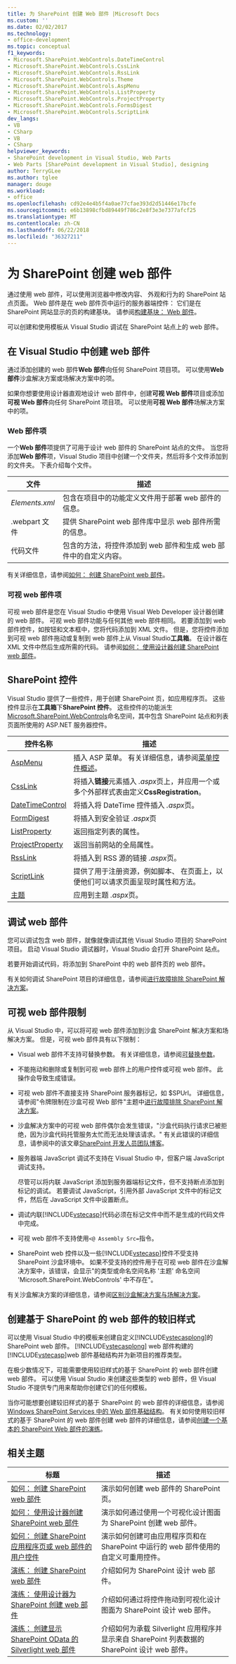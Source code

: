 ```yaml
---
title: 为 SharePoint 创建 Web 部件 |Microsoft Docs
ms.custom: ''
ms.date: 02/02/2017
ms.technology:
- office-development
ms.topic: conceptual
f1_keywords:
- Microsoft.SharePoint.WebControls.DateTimeControl
- Microsoft.SharePoint.WebControls.CssLink
- Microsoft.SharePoint.WebControls.RssLink
- Microsoft.SharePoint.WebControls.Theme
- Microsoft.SharePoint.WebControls.AspMenu
- Microsoft.SharePoint.WebControls.ListProperty
- Microsoft.SharePoint.WebControls.ProjectProperty
- Microsoft.SharePoint.WebControls.FormsDigest
- Microsoft.SharePoint.WebControls.ScriptLink
dev_langs:
- VB
- CSharp
- VB
- CSharp
helpviewer_keywords:
- SharePoint development in Visual Studio, Web Parts
- Web Parts [SharePoint development in Visual Studio], designing
author: TerryGLee
ms.author: tglee
manager: douge
ms.workload:
- office
ms.openlocfilehash: cd92e4e4b5f4a0ae77cfae393d2d51446e17bcfe
ms.sourcegitcommit: e6b13898cfbd89449f786c2e8f3e3e7377afcf25
ms.translationtype: MT
ms.contentlocale: zh-CN
ms.lasthandoff: 06/22/2018
ms.locfileid: "36327211"
---
```

# <a name="create-web-parts-for-sharepoint"></a>为 SharePoint 创建 web 部件
  通过使用 web 部件，可以使用浏览器中修改内容、 外观和行为的 SharePoint 站点页面。 Web 部件是在 web 部件页中运行的服务器端控件： 它们是在 SharePoint 网站显示的页的构建基块。 请参阅[构建基块： Web 部件](http://go.microsoft.com/fwlink/?LinkID=182097)。  
  
 可以创建和使用模板从 Visual Studio 调试在 SharePoint 站点上的 web 部件。  
  
## <a name="create-a-web-part-in-visual-studio"></a>在 Visual Studio 中创建 web 部件
 通过添加创建的 web 部件**Web 部件**向任何 SharePoint 项目项。 可以使用**Web 部件**沙盒解决方案或场解决方案中的项。  
  
 如果你想要使用设计器直观地设计 web 部件中，创建**可视 Web 部件**项目或添加**可视 Web 部件**向任何 SharePoint 项目项。 可以使用**可视 Web 部件**场解决方案中的项。  
  
### <a name="web-part-item"></a>Web 部件项
 一个**Web 部件**项提供了可用于设计 web 部件的 SharePoint 站点的文件。 当您将添加**Web 部件**项，Visual Studio 项目中创建一个文件夹，然后将多个文件添加到的文件夹。 下表介绍每个文件。  
  
|文件|描述|  
|----------|-----------------|  
|*Elements.xml*|包含在项目中的功能定义文件用于部署 web 部件的信息。|  
|.webpart 文件|提供 SharePoint web 部件库中显示 web 部件所需的信息。|  
|代码文件|包含的方法，将控件添加到 web 部件和生成 web 部件中的自定义内容。|  
  
 有关详细信息，请参阅[如何： 创建 SharePoint web 部件](../sharepoint/how-to-create-a-sharepoint-web-part.md)。  
  
### <a name="visual-web-part-item"></a>可视 web 部件项
 可视 web 部件是您在 Visual Studio 中使用 Visual Web Developer 设计器创建的 web 部件。 可视 web 部件功能与任何其他 web 部件相同。 若要添加到 web 部件控件，如按钮和文本框中，您将代码添加到 XML 文件。 但是，您将控件添加到可视 web 部件拖动或复制到 web 部件上从 Visual Studio**工具箱**。 在设计器在 XML 文件中然后生成所需的代码。 请参阅[如何： 使用设计器创建 SharePoint web 部件](../sharepoint/how-to-create-a-sharepoint-web-part-by-using-a-designer.md)。  
  
## <a name="sharepoint-controls"></a>SharePoint 控件
 Visual Studio 提供了一些控件，用于创建 SharePoint 页，如应用程序页。 这些控件显示在**工具箱**下**SharePoint 控件**。 这些控件的功能派生[Microsoft.SharePoint.WebControls](http://go.microsoft.com/fwlink/?LinkId=235315)命名空间，其中包含 SharePoint 站点和列表页面所使用的 ASP.NET 服务器控件。  
  
|控件名称|描述|  
|------------------|-----------------|  
|[AspMenu](http://go.microsoft.com/fwlink/?LinkId=235307)|插入 ASP 菜单。 有关详细信息，请参阅[菜单控件概述](http://go.microsoft.com/fwlink/?LinkId=235316)。|  
|[CssLink](http://go.microsoft.com/fwlink/?LinkId=235308)|将插入**链接**元素插入 *.aspx*页上，并应用一个或多个外部样式表由定义**CssRegistration**。|  
|[DateTimeControl](http://go.microsoft.com/fwlink/?LinkId=235306)|将插入将 DateTime 控件插入 *.aspx*页。|  
|[FormDigest](http://go.microsoft.com/fwlink/?LinkId=235309)|将插入到安全验证 *.aspx*页|  
|[ListProperty](http://go.microsoft.com/fwlink/?LinkId=235310)|返回指定列表的属性。|  
|[ProjectProperty](http://go.microsoft.com/fwlink/?LinkId=235311)|返回当前网站的全局属性。|  
|[RssLink](http://go.microsoft.com/fwlink/?LinkId=235312)|将插入到 RSS 源的链接 *.aspx*页。|  
|[ScriptLink](http://go.microsoft.com/fwlink/?LinkId=235313)|提供了用于注册资源，例如脚本、 在页面上，以便他们可以请求页面呈现时属性和方法。|  
|[主题](http://go.microsoft.com/fwlink/?LinkId=235314)|应用到主题 *.aspx*页。|  
  
## <a name="debug-a-web-part"></a>调试 web 部件
 您可以调试包含 web 部件，就像就像调试其他 Visual Studio 项目的 SharePoint 项目。 启动 Visual Studio 调试器时，Visual Studio 会打开 SharePoint 站点。  
  
 若要开始调试代码，将添加到 SharePoint 中的 web 部件页的 web 部件。  
  
 有关如何调试 SharePoint 项目的详细信息，请参阅[进行故障排除 SharePoint 解决方案](../sharepoint/troubleshooting-sharepoint-solutions.md)。  
  
## <a name="visual-web-part-limitations"></a>可视 web 部件限制
 从 Visual Studio 中，可以将可视 web 部件添加到沙盒 SharePoint 解决方案和场解决方案。 但是，可视 web 部件具有以下限制：  
  
-   Visual web 部件不支持可替换参数。 有关详细信息，请参阅[可替换参数](../sharepoint/replaceable-parameters.md)。  
  
-   不能拖动和删除或复制到可视 web 部件上的用户控件或可视 web 部件。 此操作会导致生成错误。  
  
-   可视 web 部件不直接支持 SharePoint 服务器标记，如 $SPUrl。 详细信息，请参阅"令牌限制在沙盒可视 Web 部件"主题中[进行故障排除 SharePoint 解决方案](../sharepoint/troubleshooting-sharepoint-solutions.md)。  
  
-   沙盒解决方案中的可视 web 部件偶尔会发生错误，"沙盒代码执行请求已被拒绝，因为沙盒代码托管服务太忙而无法处理该请求。" 有关此错误的详细信息，请参阅中的该文章[SharePoint 开发人员团队博客](http://go.microsoft.com/fwlink/?LinkId=225932)。  
  
-   服务器端 JavaScript 调试不支持在 Visual Studio 中，但客户端 JavaScript 调试支持。  
  
     尽管可以将内联 JavaScript 添加到服务器端标记文件，但不支持断点添加到标记的调试。 若要调试 JavaScript，引用外部 JavaScript 文件中的标记文件，然后在 JavaScript 文件中设置断点。  
  
-   调试内联[!INCLUDE[vstecasp](../sharepoint/includes/vstecasp-md.md)]代码必须在标记文件中而不是生成的代码文件中完成。  
  
-   可视 web 部件不支持使用`<@ Assembly Src=`指令。  
  
-   SharePoint web 控件以及一些[!INCLUDE[vstecasp](../sharepoint/includes/vstecasp-md.md)]控件不受支持 SharePoint 沙盒环境中。 如果不受支持的控件用于在可视 web 部件在沙盒解决方案中，该错误，会显示"的类型或命名空间名称 '主题' 命名空间 'Microsoft.SharePoint.WebControls' 中不存在"。  
  
 有关沙盒解决方案的详细信息，请参阅[区别沙盒解决方案与场解决方案](../sharepoint/differences-between-sandboxed-and-farm-solutions.md)。  
  
## <a name="create-older-style-sharepoint-based-web-parts"></a>创建基于 SharePoint 的 web 部件的较旧样式
 可以使用 Visual Studio 中的模板来创建自定义[!INCLUDE[vstecasplong](../sharepoint/includes/vstecasplong-md.md)]的 SharePoint web 部件。 [!INCLUDE[vstecasplong](../sharepoint/includes/vstecasplong-md.md)] web 部件构建的[!INCLUDE[vstecasp](../sharepoint/includes/vstecasp-md.md)]web 部件基础结构并为新项目的推荐类型。  
  
 在极少数情况下，可能需要使用较旧样式的基于 SharePoint 的 web 部件创建 web 部件。 可以使用 Visual Studio 来创建这些类型的 web 部件，但 Visual Studio 不提供专门用来帮助你创建它们的任何模板。  
  
 当你可能想要创建较旧样式的基于 SharePoint 的 web 部件的详细信息，请参阅[Windows SharePoint Services 中的 Web 部件基础结构](http://go.microsoft.com/fwlink/?LinkId=169290)。 有关如何使用较旧样式的基于 SharePoint 的 web 部件创建 web 部件的详细信息，请参阅[创建一个基本的 SharePoint Web 部件的演练](http://go.microsoft.com/fwlink/?LinkId=169288)。  
  
## <a name="related-topics"></a>相关主题
  
|标题|描述|  
|-----------|-----------------|  
|[如何： 创建 SharePoint web 部件](../sharepoint/how-to-create-a-sharepoint-web-part.md)|演示如何创建 web 部件的 SharePoint 页。|  
|[如何： 使用设计器创建 SharePoint web 部件](../sharepoint/how-to-create-a-sharepoint-web-part-by-using-a-designer.md)|演示如何通过使用一个可视化设计图面为 SharePoint 创建 web 部件。|  
|[如何： 创建 SharePoint 应用程序页或 web 部件的用户控件](../sharepoint/how-to-create-a-user-control-for-a-sharepoint-application-page-or-web-part.md)|演示如何创建可由应用程序页和在 SharePoint 中运行的 web 部件使用的自定义可重用控件。|  
|[演练： 创建 SharePoint web 部件](../sharepoint/walkthrough-creating-a-web-part-for-sharepoint.md)|介绍如何为 SharePoint 设计 web 部件。|  
|[演练： 使用设计器为 SharePoint 创建 web 部件](../sharepoint/walkthrough-creating-a-web-part-for-sharepoint-by-using-a-designer.md)|介绍如何通过将控件拖动到可视化设计图面为 SharePoint 设计 web 部件。|  
|[演练： 创建显示 SharePoint OData 的 Silverlight web 部件](../sharepoint/walkthrough-creating-a-silverlight-web-part-that-displays-odata-for-sharepoint.md)|介绍如何为承载 Silverlight 应用程序并显示来自 SharePoint 列表数据的 SharePoint 设计 web 部件。|  
  
